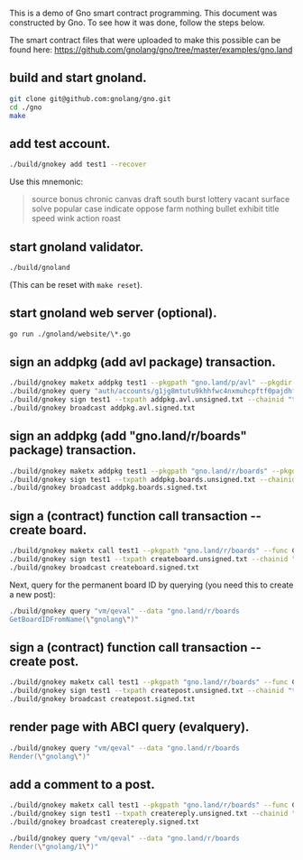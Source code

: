 This is a demo of Gno smart contract programming.  This document was
constructed by Gno. To see how it was done, follow the steps below.

The smart contract files that were uploaded to make this
possible can be found here:
https://github.com/gnolang/gno/tree/master/examples/gno.land

## build and start gnoland.

```bash
git clone git@github.com:gnolang/gno.git
cd ./gno
make 
```

## add test account.

```bash
./build/gnokey add test1 --recover
```

Use this mnemonic:
> source bonus chronic canvas draft south burst lottery vacant surface solve popular case indicate oppose farm nothing bullet exhibit title speed wink action roast

## start gnoland validator.

```bash
./build/gnoland
```

(This can be reset with `make reset`).

## start gnoland web server (optional).

```bash
go run ./gnoland/website/\*.go
```

## sign an addpkg (add avl package) transaction.

```bash
./build/gnokey maketx addpkg test1 --pkgpath "gno.land/p/avl" --pkgdir "examples/gno.land/p/avl" --deposit 100gnot --gas-fee 1gnot --gas-wanted 2000000 > addpkg.avl.unsigned.txt
./build/gnokey query "auth/accounts/g1jg8mtutu9khhfwc4nxmuhcpftf0pajdhfvsqf5"
./build/gnokey sign test1 --txpath addpkg.avl.unsigned.txt --chainid "testchain" --number 0 --sequence 0 > addpkg.avl.signed.txt
./build/gnokey broadcast addpkg.avl.signed.txt
```

## sign an addpkg (add "gno.land/r/boards" package) transaction.

```bash
./build/gnokey maketx addpkg test1 --pkgpath "gno.land/r/boards" --pkgdir "examples/gno.land/r/boards" --deposit 100gnot --gas-fee 1gnot --gas-wanted 300000000 > addpkg.boards.unsigned.txt
./build/gnokey sign test1 --txpath addpkg.boards.unsigned.txt --chainid "testchain" --number 0 --sequence 1 > addpkg.boards.signed.txt
./build/gnokey broadcast addpkg.boards.signed.txt
```

## sign a (contract) function call transaction -- create board.

```bash
./build/gnokey maketx call test1 --pkgpath "gno.land/r/boards" --func CreateBoard --args "gnolang" --gas-fee 1gnot --gas-wanted 2000000 > createboard.unsigned.txt
./build/gnokey sign test1 --txpath createboard.unsigned.txt --chainid "testchain" --number 0 --sequence 2 > createboard.signed.txt
./build/gnokey broadcast createboard.signed.txt
```
Next, query for the permanent board ID by querying (you need this to create a new post):

```bash
./build/gnokey query "vm/qeval" --data "gno.land/r/boards
GetBoardIDFromName(\"gnolang\")"
```

## sign a (contract) function call transaction -- create post.

```bash
./build/gnokey maketx call test1 --pkgpath "gno.land/r/boards" --func CreatePost --args 1 --args "Hello World" --args#file "./examples/gno.land/r/boards/README.md" --gas-fee 1gnot --gas-wanted 2000000 > createpost.unsigned.txt
./build/gnokey sign test1 --txpath createpost.unsigned.txt --chainid "testchain" --number 0 --sequence 3 > createpost.signed.txt
./build/gnokey broadcast createpost.signed.txt
```

## render page with ABCI query (evalquery).

```bash
./build/gnokey query "vm/qeval" --data "gno.land/r/boards
Render(\"gnolang\")"
```

## add a comment to a post.

```bash
./build/gnokey maketx call test1 --pkgpath "gno.land/r/boards" --func CreateReply --args 1 --args 1 --args "A reply" --gas-fee 1gnot --gas-wanted 2000000 > createreply.unsigned.txt
./build/gnokey sign test1 --txpath createreply.unsigned.txt --chainid "testchain" --number 0 --sequence 4 > createreply.signed.txt
./build/gnokey broadcast createreply.signed.txt
```

```bash
./build/gnokey query "vm/qeval" --data "gno.land/r/boards
Render(\"gnolang/1\")"
```
